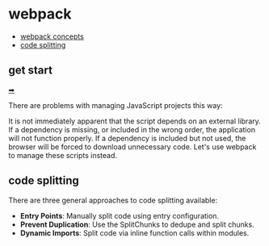# webpack

* [webpack concepts](https://webpack.docschina.org/concepts)
* [code splitting](https://webpack.js.org/guides/code-splitting/)

## get start

[➡](https://webpack.js.org/guides/getting-started)

There are problems with managing JavaScript projects this way:

It is not immediately apparent that the script depends on an external library.
If a dependency is missing, or included in the wrong order, the application will not function properly.
If a dependency is included but not used, the browser will be forced to download unnecessary code.
Let's use webpack to manage these scripts instead.

## code splitting

There are three general approaches to code splitting available:

* **Entry Points**: Manually split code using entry configuration.
* **Prevent Duplication**: Use the SplitChunks to dedupe and split chunks.
* **Dynamic Imports**: Split code via inline function calls within modules.
